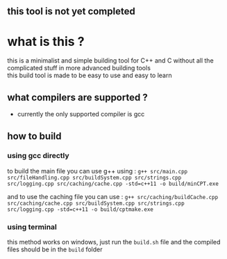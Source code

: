 ## **this tool is not yet completed**

# what is this ?
this is a minimalist and simple building tool for C++ and C without all the complicated stuff in more advanced building tools<br>
this build tool is made to be easy to use and easy to learn
## what compilers are supported ?
- currently the only supported compiler is gcc
  
## how to build
### using gcc directly
to build the main file you can use g++ using :  `g++ src/main.cpp src/fileHandling.cpp src/buildSystem.cpp src/strings.cpp src/logging.cpp src/caching/cache.cpp -std=c++11 -o build/minCPT.exe `

and to use the caching file you can use : `g++ src/caching/buildCache.cpp src/caching/cache.cpp src/buildSystem.cpp src/strings.cpp src/logging.cpp -std=c++11 -o build/cptmake.exe`

### using terminal
this method works on windows, just run the `build.sh` file and the compiled files should be in the `build` folder